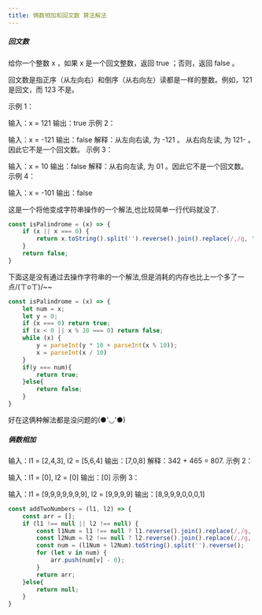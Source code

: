 ```yaml
---
title: 俩数相加和回文数 算法解法
---
```


##### 回文数

给你一个整数 x ，如果 x 是一个回文整数，返回 true ；否则，返回 false 。

回文数是指正序（从左向右）和倒序（从右向左）读都是一样的整数。例如，121 是回文，而 123 不是。

示例 1：

输入：x = 121
输出：true
示例 2：

输入：x = -121
输出：false
解释：从左向右读, 为 -121 。 从右向左读, 为 121- 。因此它不是一个回文数。
示例 3：

输入：x = 10
输出：false
解释：从右向左读, 为 01 。因此它不是一个回文数。
示例 4：

输入：x = -101
输出：false



这是一个将他变成字符串操作的一个解法,也比较简单一行代码就没了.

```js
const isPalindrome = (x) => {
    if (x || x === 0) {
        return x.toString().split('').reverse().join().replace(/,/g, '') - 0 === x;
    }
    return false;
}
```

下面这是没有通过去操作字符串的一个解法,但是消耗的内存也比上一个多了一点/(ㄒoㄒ)/~~

```js
const isPalindrome = (x) => {
    let num = x;
    let y = 0;
    if (x === 0) return true;
    if (x < 0 || x % 10 === 0) return false;
    while (x) {
        y = parseInt(y * 10 + parseInt(x % 10));
        x = parseInt(x / 10)
    }
    if(y === num){
        return true;
    }else{
        return false;
    }
}
```

好在这俩种解法都是没问题的(●'◡'●)



##### 俩数相加

输入：l1 = [2,4,3], l2 = [5,6,4]
输出：[7,0,8]
解释：342 + 465 = 807.
示例 2：

输入：l1 = [0], l2 = [0]
输出：[0]
示例 3：

输入：l1 = [9,9,9,9,9,9,9], l2 = [9,9,9,9]
输出：[8,9,9,9,0,0,0,1]



```js
const addTwoNumbers = (l1, l2) => {
    const arr = [];
    if (l1 !== null || l2 !== null) {
        const l1Num = l1 !== null ? l1.reverse().join().replace(/,/g, '') - 0 : 0;
        const l2Num = l2 !== null ? l2.reverse().join().replace(/,/g, '') - 0 : 0;
        const num = (l1Num + l2Num).toString().split('').reverse();
        for (let v in num) {
            arr.push(num[v] - 0);
        }
        return arr;
    }else{
        return null;
    }
}
```



